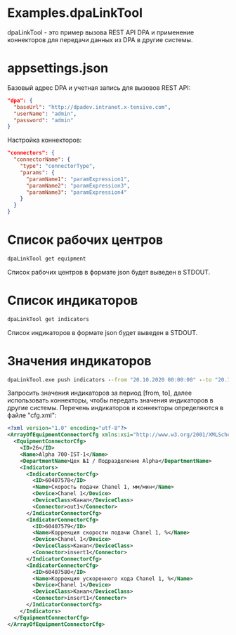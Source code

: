 # Examples.dpaLinkTool

dpaLinkTool - это пример вызова REST API DPA и применение коннекторов для передачи данных из DPA в другие системы.

# appsettings.json

Базовый адрес DPA и учетная запись для вызовов REST API:
```json
"dpa": {
  "baseUrl": "http://dpadev.intranet.x-tensive.com",
  "userName": "admin",
  "password": "admin"
}
```

Настройка коннекторов:
```json
"connectors": {
  "connectorName": {
    "type": "connectorType",
    "params": {
      "paramName1": "paramExpression1",
      "paramName2": "paramExpression3",
      "paramName3": "paramExpression4"
    }
  } 
}
```

# Список рабочих центров

```cmd
dpaLinkTool get equipment
```
Список рабочих центров в формате json будет выведен в STDOUT.

# Список индикаторов

```cmd
dpaLinkTool get indicators
```
Список индикаторов в формате json будет выведен в STDOUT.

# Значения индикаторов

```cmd
dpaLinkTool.exe push indicators --from "20.10.2020 00:00:00" --to "20.10.2020 04:00:00" --cfg "cfg.xml"
```
Запросить значения индикаторов за период [from, to], далее использовать коннекторы, чтобы передать значения индикаторов в другие системы. Перечень индикаторов и коннекторы определяются в файле "cfg.xml":

```xml
<?xml version="1.0" encoding="utf-8"?>
<ArrayOfEquipmentConnectorCfg xmlns:xsi="http://www.w3.org/2001/XMLSchema-instance" xmlns:xsd="http://www.w3.org/2001/XMLSchema">
  <EquipmentConnectorCfg>
    <ID>26</ID>
    <Name>Alpha 700-IST-1</Name>
    <DepartmentName>Цех №1 / Подразделение Alpha</DepartmentName>
    <Indicators>
      <IndicatorConnectorCfg>
        <ID>60407578</ID>
        <Name>Скорость подачи Chanel 1, мм/мин</Name>
        <Device>Chanel 1</Device>
        <DeviceClass>Канал</DeviceClass>
        <Connector>out1</Connector>
      </IndicatorConnectorCfg>
      <IndicatorConnectorCfg>
        <ID>60407579</ID>
        <Name>Коррекция скорости подачи Chanel 1, %</Name>
        <Device>Chanel 1</Device>
        <DeviceClass>Канал</DeviceClass>
        <Connector>insert1</Connector>
      </IndicatorConnectorCfg>
      <IndicatorConnectorCfg>
        <ID>60407580</ID>
        <Name>Коррекция ускоренного хода Chanel 1, %</Name>
        <Device>Chanel 1</Device>
        <DeviceClass>Канал</DeviceClass>
        <Connector>insert1</Connector>
      </IndicatorConnectorCfg>
    </Indicators>
  </EquipmentConnectorCfg>
</ArrayOfEquipmentConnectorCfg>
```
